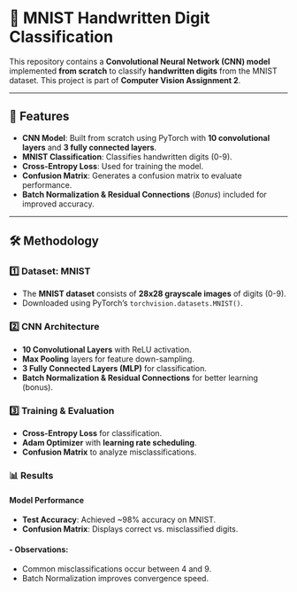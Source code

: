 # 🧠 MNIST Handwritten Digit Classification

This repository contains a **Convolutional Neural Network (CNN) model** implemented **from scratch** to classify **handwritten digits** from the MNIST dataset. This project is part of **Computer Vision Assignment 2**.

---

## 📌 Features
- **CNN Model**: Built from scratch using PyTorch with **10 convolutional layers** and **3 fully connected layers**.
- **MNIST Classification**: Classifies handwritten digits (0-9).
- **Cross-Entropy Loss**: Used for training the model.
- **Confusion Matrix**: Generates a confusion matrix to evaluate performance.
- **Batch Normalization & Residual Connections** (*Bonus*) included for improved accuracy.

---

## 🛠 Methodology
### 1️⃣ Dataset: MNIST
- The **MNIST dataset** consists of **28x28 grayscale images** of digits (0-9).
- Downloaded using PyTorch’s `torchvision.datasets.MNIST()`.

### 2️⃣ CNN Architecture
- **10 Convolutional Layers** with ReLU activation.
- **Max Pooling** layers for feature down-sampling.
- **3 Fully Connected Layers (MLP)** for classification.
- **Batch Normalization & Residual Connections** for better learning (bonus).

### 3️⃣ Training & Evaluation
- **Cross-Entropy Loss** for classification.
- **Adam Optimizer** with **learning rate scheduling**.
- **Confusion Matrix** to analyze misclassifications.

### 📊 Results
#### Model Performance
- **Test Accuracy**: Achieved ~98% accuracy on MNIST.
- **Confusion Matrix**: Displays correct vs. misclassified digits.
#### - Observations:
- Common misclassifications occur between 4 and 9.
- Batch Normalization improves convergence speed.
